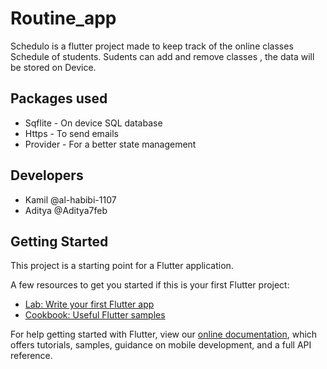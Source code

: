 # Routine_app

Schedulo is a flutter project made to keep track of the online classes Schedule of students.
Sudents can add and remove classes , the data will be stored on Device.


## Packages used
- Sqflite - On device SQL database
- Https - To send emails
- Provider - For a better state management

## Developers
- Kamil @al-habibi-1107
- Aditya @Aditya7feb



## Getting Started

This project is a starting point for a Flutter application.

A few resources to get you started if this is your first Flutter project:

- [Lab: Write your first Flutter app](https://flutter.dev/docs/get-started/codelab)
- [Cookbook: Useful Flutter samples](https://flutter.dev/docs/cookbook)

For help getting started with Flutter, view our
[online documentation](https://flutter.dev/docs), which offers tutorials,
samples, guidance on mobile development, and a full API reference.
